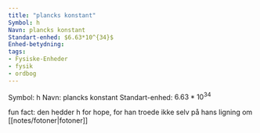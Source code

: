 ```yaml
---
title: "plancks konstant"
Symbol: h
Navn: plancks konstant
Standart-enhed: $6.63*10^{34}$
Enhed-betydning:
tags:
- Fysiske-Enheder
- fysik
- ordbog
---
```

Symbol: h
Navn: plancks konstant
Standart-enhed: $6.63*10^{34}$

fun fact: den hedder h for hope, for han troede ikke selv på hans ligning om [[notes/fotoner|fotoner]]